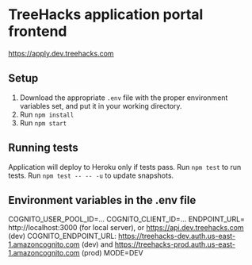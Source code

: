 # TreeHacks application portal frontend

https://apply.dev.treehacks.com

## Setup
1. Download the appropriate `.env` file with the proper environment variables set, and put it in your working directory.
2. Run `npm install`
3. Run `npm start`

## Running tests
Application will deploy to Heroku only if tests pass.
Run `npm test` to run tests.
Run `npm test -- -- -u` to update snapshots.

## Environment variables in the .env file
COGNITO_USER_POOL_ID=...
COGNITO_CLIENT_ID=...
ENDPOINT_URL= http://localhost:3000 (for local server), or https://api.dev.treehacks.com (dev)
COGNITO_ENDPOINT_URL: https://treehacks-dev.auth.us-east-1.amazoncognito.com (dev) and https://treehacks-prod.auth.us-east-1.amazoncognito.com (prod)
MODE=DEV
